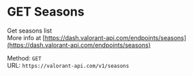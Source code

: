 <!-- This file is automatically generated! Do not edit it directly! See https://github.com/techchrism/valorant-api-docs/blob/trunk/contributing.md for more information. -->

# GET Seasons

Get seasons list  
More info at [https://dash.valorant-api.com/endpoints/seasons](https://dash.valorant-api.com/endpoints/seasons)  


Method: `GET`  
URL: `https://valorant-api.com/v1/seasons`  
